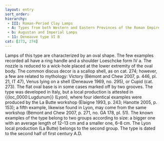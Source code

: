 ```yaml
---
layout: entry
sort_order:
hierarchy:
 - III: Roman-Period Clay Lamps
 - A: Types from both Western and Eastern Provinces of the Roman Empire
 - b: Augustan and Imperial Lamps
 - 11: Deneauve type VI B
cat: [273, 274]
---
```


Lamps of this type are characterized by an oval shape. The few examples recorded all have a ring handle and a shoulder Loeschcke form IV a. The nozzle is reduced to a wick-hole placed at the lower extremity of the oval body. The common discus decor is a scallop shell, as on cat. 274; however, a few are related to mythology: Victory (Bémont and Chew 2007, p. 446, pl. 21, IT 47), Venus lying on a shell (Deneauve 1969, no. 295), or Cupid (cat. 273). The flat oval base is in some cases marked off by two grooves. The type was developed in Italy, but a local production is attested in {{loc_0000:Lugdunum}} (Lyon), where four identical examples were produced by the La Butte workshop (Elaigne 1993, p. 243; Hanotte 2005, p. 153); a fifth example, likewise found in Lyon, may come from the same workshop (Bémont and Chew 2007, p. 271, no. GA 178, pl. 51). The known examples of the type belong to two groups according to size: a bigger one with an average length of 12–13 cm and a smaller one, 6–8 cm. The Lyon local production (La Butte) belongs to the second group. The type is dated to the second half of first century A.D.

